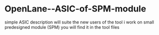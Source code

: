# OpenLane--ASIC-of-SPM-module
simple ASIC description will suite the new users of the tool i work on small predesigned module (SPM) you will find it in the tool files
